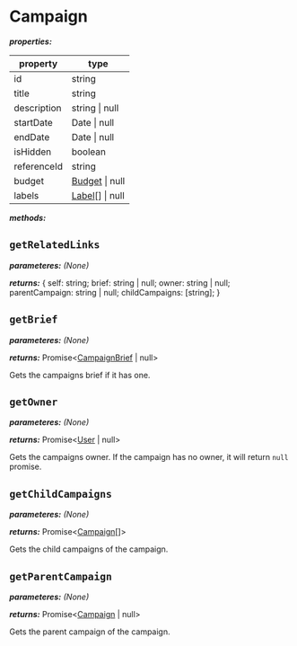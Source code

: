 # Campaign

**_properties:_**

| property    | type                        |
| ----------- | --------------------------- |
| id          | string                      |
| title       | string                      |
| description | string \| null              |
| startDate   | Date \| null                |
| endDate     | Date \| null                |
| isHidden    | boolean                     |
| referenceId | string                      |
| budget      | [Budget](./Budget.md) \| null   |
| labels      | [Label](./Label.md)[] \| null |

**_methods:_**

## `getRelatedLinks`

**_parameteres:_** _(None)_

**_returns:_** {
self: string;
brief: string | null;
owner: string | null;
parentCampaign: string | null;
childCampaigns: [string];
}


## `getBrief`

**_parameteres:_** _(None)_

**_returns:_** Promise<[CampaignBrief](./CampaignBrief.md) | null>

Gets the campaigns brief if it has one.

## `getOwner`

**_parameteres:_** _(None)_

**_returns:_** Promise<[User](./User.md) | null>

Gets the campaigns owner. If the campaign has no owner, it will return `null` promise.

## `getChildCampaigns`

**_parameteres:_** _(None)_

**_returns:_** Promise<[Campaign](#campaign)[]>

Gets the child campaigns of the campaign.

## `getParentCampaign`

**_parameteres:_** _(None)_

**_returns:_** Promise<[Campaign](#campaign) | null>

Gets the parent campaign of the campaign.
